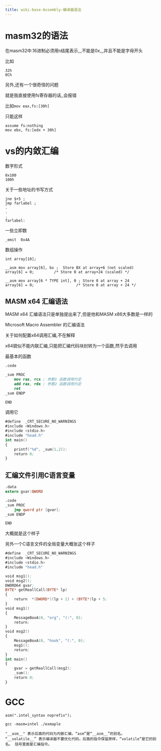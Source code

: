 ```yaml
---
title: wiki-base-Assembly-编译器语法
---
```

# masm32的语法



在masm32中.16进制必须用`h`结尾表示,,,不能是0x,,,并且不能是字母开头

比如

```
32h
0Ch
```

另外,还有一个很奇怪的问题

就是我直接使用fs寄存器的话,,会报错

比如`mov eax,fs:[30h]`

只能这样

```
assume fs:nothing
mov ebx, fs:[edx + 30h]
```



# vs的内敛汇编



数字形式

```
0x100 
100h
```



关于一些地址的书写方式

```
jne $+5 ;
jmp farlabel ;
.
.
.
farlabel:
```



一些立即数

```
_emit  0x4A
```





数组操作

```
int array[10];

__asm mov array[6], bx ;  Store BX at array+6 (not scaled)
array[6] = 0;         /* Store 0 at array+24 (scaled) */

__asm mov array[6 * TYPE int], 0 ; Store 0 at array + 24
array[6] = 0;                   /* Store 0 at array + 24 */
```



## MASM x64 汇编语法

MASM x64 汇编语法只是单独提出来了,但是他和MASM x86大多数是一样的

Microsoft Macro Assembler 的汇编语法

关于如何配置x64调用汇编,不在解释

x64貌似不能内联汇编,只能把汇编代码块封转为一个函数,然乎去调用

最基本的函数

```nasm
.code

_sum PROC
    mov rax, rcx ; 参数1 函数调用约定
    add rax, rdx ; 参数2 函数调用约定
    ret
_sum ENDP

END
```

调用它

```nasm
#define  _CRT_SECURE_NO_WARNINGS
#include <Windows.h>
#include <stdio.h>
#include "head.h"
int main()
{   
	printf("%d", _sum(1,2));
	return 0;
}
```



## 汇编文件引用C语言变量

```nasm
.data
extern gvar:QWORD

.code
_sum PROC
    jmp qword ptr [gvar];
_sum ENDP

END
```



大概就是这个样子

另外一个C语言文件的全局变量大概张这个样子

```nasm
#define  _CRT_SECURE_NO_WARNINGS
#include <Windows.h>
#include <stdio.h>
#include "head.h"

void msg1();
void msg2();
DWORD64 gvar;
BYTE* getReallCall(BYTE* lp)
{
	return  *(DWORD*)(lp + 1) + (BYTE*)lp + 5;
}
void msg1()
{
	MessageBoxA(0, "org", "(:", 0);
	return;
}
void msg2()
{
	MessageBoxA(0, "hook", "(:", 0);
	msg1();
	return;
}
int main()
{
	gvar = getReallCall(msg2);
	_sum();
	return 0;
}
```



# GCC





```
asm(".intel_syntax noprefix");
```





```
gcc -masm=intel ./exmaple
```



```
"__asm__" 表示后面的代码为内嵌汇编，“asm”是“__asm__”的别名。
“__volatile__” 表示编译器不要优化代码，后面的指令保留原样，“volatile”是它的别名。 括号里面是汇编指令。

```


